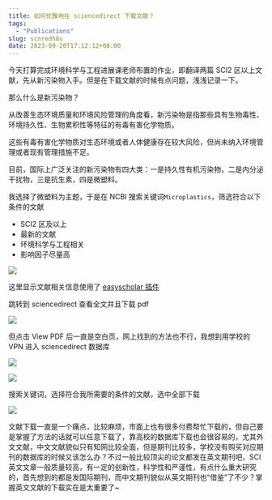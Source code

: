 ```yaml
---
title: 如何优雅地在 sciencedirect 下载文献？
tags:
  - "Publications"
slug: scnredh8u
date: 2023-09-20T17:12:12+08:00
---
```


今天打算完成环境科学与工程进展课老师布置的作业，即翻译两篇 SCI2 区以上文献，先从新污染物入手。但是在下载文献的时候有点问题，浅浅记录一下。

<!--more-->

那么什么是新污染物？

从改善生态环境质量和环境风险管理的角度看，新污染物是指那些具有生物毒性、环境持久性、生物累积性等特征的有毒有害化学物质。

这些有毒有害化学物质对生态环境或者人体健康存在较大风险，但尚未纳入环境管理或者现有管理措施不足。

目前，国际上广泛关注的新污染物有四大类：一是持久性有机污染物，二是内分泌干扰物，三是抗生素，四是微塑料。

我选择了微塑料为主题，于是在 NCBI 搜索关键词`Microplastics`，筛选符合以下条件的文献

- SCI2 区及以上
- 最新的文献
- 环境科学与工程相关
- 影响因子尽量高

![](https://images.yuanj.top/2023092017194.png)

这里显示文献相关信息使用了 [easyscholar 插件](https://www.easyscholar.cc/)

跳转到 sciencedirect 查看全文并且下载 pdf

![](https://images.yuanj.top/20230920172154.png)

但点击 View PDF 后一直是空白页，网上找到的方法也不行，我想到用学校的 VPN 进入 sciencedirect 数据库

![](https://images.yuanj.top/20230920172358.png)

![](https://images.yuanj.top/20230920172451.png)

搜索关键词，选择符合我所需要的条件的文献，选中全部下载

![](https://images.yuanj.top/2023092017264.png)

文献下载一直是一个痛点，比较麻烦，市面上也有很多付费帮忙下载的，但自己要是掌握了方法的话就可以任意下载了，靠高校的数据库下载也会很容易的，尤其外文文献，中文文献貌似只有知网比较全面，但是期刊比较多，学校没有购买对应期刊的数据库的时候又该怎么办？不过一般比较顶尖的论文都发在英文期刊吧，SCI 英文文章一般质量较高，有一定的创新性，科学性和严谨性，有点什么重大研究的，首先想到的都是发国际期刊，而中文期刊貌似从英文期刊也“借鉴”了不少？掌握英文文献的下载实在是太重要了~